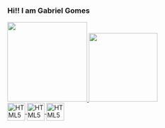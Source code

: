 ### Hi!! I am Gabriel Gomes

<div>
  <a href="https://github.com/BadajosGabz">
  <img height="180em" src="https://github-readme-stats.vercel.app/api?username=BadajosGabz&show_icons=true&theme=radical"/>
  <img height="155em" widht="270em"  src="https://github-readme-stats.vercel.app/api/top-langs/?username=BadajosGabz&layout=compact_icons=true&theme=radical"/>
</div>
<div style="display: inline_block">
  <img align="center" alt="HTML5" width="40" heitgh="30" src="https://cdn.jsdelivr.net/gh/devicons/devicon/icons/html5/html5-original.svg"/>
  <img align="center" alt="HTML5" width="40" heitgh="30" src="https://cdn.jsdelivr.net/gh/devicons/devicon/icons/css3/css3-original.svg" />
  <img align="center" alt="HTML5" width="40" heitgh="30" src="https://cdn.jsdelivr.net/gh/devicons/devicon/icons/javascript/javascript-original.svg" />
</div>
  

  
